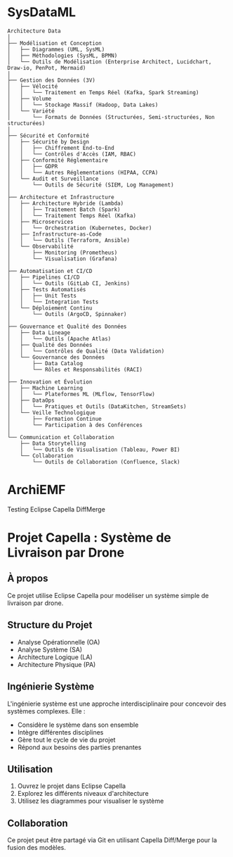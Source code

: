 # SysDataML

```
Architecture Data
│
├── Modélisation et Conception
│   ├── Diagrammes (UML, SysML)
│   ├── Méthodologies (SysML, BPMN)
│   └── Outils de Modélisation (Enterprise Architect, Lucidchart, Draw-io, PenPot, Mermaid)
│
├── Gestion des Données (3V)
│   ├── Vélocité
│   │   └── Traitement en Temps Réel (Kafka, Spark Streaming)
│   ├── Volume
│   │   └── Stockage Massif (Hadoop, Data Lakes)
│   └── Variété
│       └── Formats de Données (Structurées, Semi-structurées, Non structurées)
│
├── Sécurité et Conformité
│   ├── Sécurité by Design
│   │   ├── Chiffrement End-to-End
│   │   └── Contrôles d'Accès (IAM, RBAC)
│   ├── Conformité Réglementaire
│   │   ├── GDPR
│   │   └── Autres Réglementations (HIPAA, CCPA)
│   └── Audit et Surveillance
│       └── Outils de Sécurité (SIEM, Log Management)
│
├── Architecture et Infrastructure
│   ├── Architecture Hybride (Lambda)
│   │   ├── Traitement Batch (Spark)
│   │   └── Traitement Temps Réel (Kafka)
│   ├── Microservices
│   │   └── Orchestration (Kubernetes, Docker)
│   ├── Infrastructure-as-Code
│   │   └── Outils (Terraform, Ansible)
│   └── Observabilité
│       ├── Monitoring (Prometheus)
│       └── Visualisation (Grafana)
│
├── Automatisation et CI/CD
│   ├── Pipelines CI/CD
│   │   └── Outils (GitLab CI, Jenkins)
│   ├── Tests Automatisés
│   │   ├── Unit Tests
│   │   └── Integration Tests
│   └── Déploiement Continu
│       └── Outils (ArgoCD, Spinnaker)
│
├── Gouvernance et Qualité des Données
│   ├── Data Lineage
│   │   └── Outils (Apache Atlas)
│   ├── Qualité des Données
│   │   └── Contrôles de Qualité (Data Validation)
│   └── Gouvernance des Données
│       ├── Data Catalog
│       └── Rôles et Responsabilités (RACI)
│
├── Innovation et Évolution
│   ├── Machine Learning
│   │   └── Plateformes ML (MLflow, TensorFlow)
│   ├── DataOps
│   │   └── Pratiques et Outils (DataKitchen, StreamSets)
│   └── Veille Technologique
│       ├── Formation Continue
│       └── Participation à des Conférences
│
└── Communication et Collaboration
    ├── Data Storytelling
    │   └── Outils de Visualisation (Tableau, Power BI)
    └── Collaboration
        └── Outils de Collaboration (Confluence, Slack)
```

# ArchiEMF
Testing Eclipse Capella DiffMerge

# Projet Capella : Système de Livraison par Drone

## À propos
Ce projet utilise Eclipse Capella pour modéliser un système simple de livraison par drone.

## Structure du Projet
- Analyse Opérationnelle (OA)
- Analyse Système (SA)
- Architecture Logique (LA)
- Architecture Physique (PA)

## Ingénierie Système
L'ingénierie système est une approche interdisciplinaire pour concevoir des systèmes complexes. Elle :
- Considère le système dans son ensemble
- Intègre différentes disciplines
- Gère tout le cycle de vie du projet
- Répond aux besoins des parties prenantes

## Utilisation
1. Ouvrez le projet dans Eclipse Capella
2. Explorez les différents niveaux d'architecture
3. Utilisez les diagrammes pour visualiser le système

## Collaboration
Ce projet peut être partagé via Git en utilisant Capella Diff/Merge pour la fusion des modèles.
